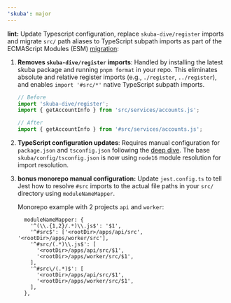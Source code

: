 ```yaml
---
'skuba': major
---
```


**lint:** Update Typescript configuration, replace `skuba-dive/register` imports and migrate `src/` path aliases to TypeScript subpath imports as part of the ECMAScript Modules (ESM) [migration](https://seek-oss.github.io/skuba/docs/deep-dives/esm.html):

1. **Removes `skuba-dive/register` imports**: Handled by installing the latest skuba package and running `pnpm format` in your repo. This eliminates absolute and relative register imports (e.g., `./register`, `../register`), and enables `import '#src/*'` native TypeScript subpath imports.

   ```typescript
   // Before
   import 'skuba-dive/register';
   import { getAccountInfo } from 'src/services/accounts.js';

   // After
   import { getAccountInfo } from '#src/services/accounts.js';
   ```

2. **TypeScript configuration updates**: Requires manual configuration for `package.json` and `tsconfig.json` following the [deep dive](https://seek-oss.github.io/skuba/docs/deep-dives/esm.html#transitioning-to-esm). The base `skuba/config/tsconfig.json` is now using `node16` module resolution for import resolution.

3. **bonus monorepo manual configuration:** Update `jest.config.ts` to tell Jest how to resolve `#src` imports to the actual file paths in your `src/` directory using `moduleNameMapper`.

   Monorepo example with 2 projects `api` and `worker`:

   ```
     moduleNameMapper: {
       '^(\\.{1,2}/.*)\\.js$': '$1',
       '^#src$': ['<rootDir>/apps/api/src', '<rootDir>/apps/worker/src'],
       '^#src/(.*)\\.js$': [
         '<rootDir>/apps/api/src/$1',
         '<rootDir>/apps/worker/src/$1',
       ],
       '^#src\/(.*)$': [
         '<rootDir>/apps/api/src/$1',
         '<rootDir>/apps/worker/src/$1',
       ],
     },
   ```
